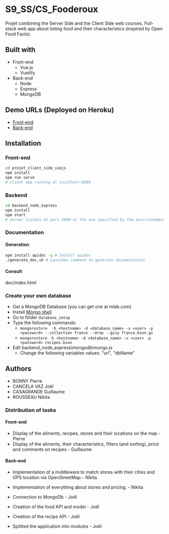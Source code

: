 # S9_SS/CS_Fooderoux

Projet combining the Server Side and the Client Side web courses. Full-stack web app about listing food and their characteristics (inspired by Open Food Facts).

## Built with

* Front-end
  * Vue.js
  * Vuetify
* Back-end
  * Node
  * Express
  * MongoDB

## Demo URLs (Deployed on Heroku)

* [Front-end](https://server-side-food-client.herokuapp.com/#/)
* [Back-end](https://server-side-food-backend.herokuapp.com/)

## Installation

### Front-end

```bash
cd projet_client_side_vuejs
npm install
npm run serve
# Client app running at localhost:8080
```

### Backend

```bash
cd backend_node_express
npm install
npm start
# Server listens at port 3000 or the one specified by the environnement variable: "PORT" (like Heroku does)
```

### Documentation

#### Generation

```bash
npm install apidoc -g # Install apidoc
./generate_doc.sh # Launches command to generate documentation
```

#### Consult

doc/index.html

### Create your own database

* Get a MongoDB Database (you can get one at mlab.com)
* Install [Mongo shell](https://docs.mongodb.com/manual/mongo/)
* Go to folder ``database_setup``
* Type the following commands:
    * ``mongorestore  -h <hostname> -d <database_name> -u <user> -p <password> --collection france --drop --gzip france.bson.gz``
    * ``mongorestore -h <hostname> -d <database_name> -u <user> -p <password> recipes.bson``
* Edit backend_node_express\mongodb\mongo.js
    * Change the following variables values: "url", "dbName"

## Authors

* BONNY Pierre
* CANCELA VAZ Joël
* CASAGRANDE Guillaume
* ROUSSEAU Nikita

### Distribution of tasks

#### Front-end

* Display of the aliments, recipes, stores and their locations on the map - Pierre
* Display of the aliments, their characteristics, filters (and sorting), price and comments on recipes - Guillaume

#### Back-end

* Implementation of a middleware to match stores with their cities and GPS location via OpenStreetMap - Nikita
* Implementation of everything about stores and pricing. - Nikita

* Connection to MongoDb - Joël
* Creation of the food API and model - Joël
* Creation of the recipe API - Joël
* Splitted the application into modules - Joël
